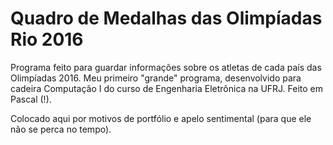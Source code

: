 # Quadro de Medalhas das Olimpíadas Rio 2016

Programa feito para guardar informações sobre os atletas de cada país das Olimpíadas 2016. Meu primeiro "grande" programa, desenvolvido para cadeira Computação I do curso de Engenharia Eletrônica na UFRJ. Feito em Pascal (!).

Colocado aqui por motivos de portfólio e apelo sentimental (para que ele não se perca no tempo).
